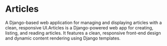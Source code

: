# Articles
A Django-based web application for managing and displaying articles with a clean, responsive UI.Articles is a Django-powered web app for creating, listing, and reading articles. It features a clean, responsive front-end design and dynamic content rendering using Django templates.

